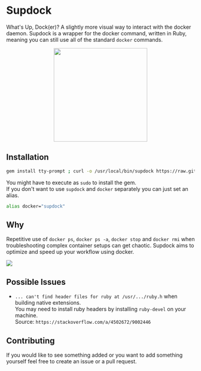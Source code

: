 # Supdock
What's Up, Dock(er)? A slightly more visual way to interact with the docker daemon. Supdock is a wrapper for the docker command, written in Ruby, meaning you can still use all of the standard `docker` commands.

<p align="center">
<img src="https://i.imgur.com/ATV0nP7.png" width="250">

## Installation
```bash
gem install tty-prompt ; curl -o /usr/local/bin/supdock https://raw.githubusercontent.com/segersniels/supdock/master/supdock ; chmod +x /usr/local/bin/supdock
```

You might have to execute as `sudo` to install the gem.  
If you don't want to use `supdock` and `docker` separately you can just set an alias.

```bash
alias docker="supdock"
```

## Why
Repetitive use of `docker ps`, `docker ps -a`, `docker stop` and `docker rmi` when troubleshooting  complex container setups can get chaotic. Supdock aims to optimize and speed up your workflow using docker.

![](https://i.gyazo.com/c1e63cfff8edf9e7c47397b642e1ceaf.gif)

## Possible Issues
- `... can't find header files for ruby at /usr/.../ruby.h` when building native extensions.  
  You may need to install ruby headers by installing `ruby-devel` on your machine.  
  Source: `https://stackoverflow.com/a/4502672/9002446`

## Contributing
If you would like to see something added or you want to add something yourself feel free to create an issue or a pull request.
